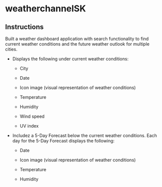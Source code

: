 # weatherchannelSK

## Instructions

Built a weather dashboard application with search functionality to find current weather conditions and the future weather outlook for multiple cities. 

* Displays the following under current weather conditions:

  * City

  * Date

  * Icon image (visual representation of weather conditions)

  * Temperature

  * Humidity

  * Wind speed

  * UV index


  
* Includez a 5-Day Forecast below the current weather conditions. Each day for the 5-Day Forecast displays the following:

  * Date

  * Icon image (visual representation of weather conditions)

  * Temperature

  * Humidity